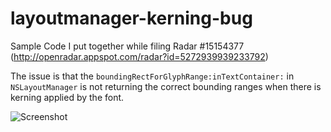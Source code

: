 layoutmanager-kerning-bug
=========================

Sample Code I put together while filing Radar #15154377 (http://openradar.appspot.com/radar?id=5272939939233792)

The issue is that the `boundingRectForGlyphRange:inTextContainer:` in `NSLayoutManager` is not returning the correct bounding ranges when there is kerning applied by the font.

![Screenshot](http://f.cl.ly/items/0q02442t3W3g120c2V3p/Screen%20Shot%202013-10-04%20at%2012.20.30%20PM.png)
